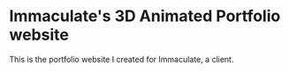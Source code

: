 # Immaculate's 3D Animated Portfolio website

This is the portfolio website I created for Immaculate, a client. 